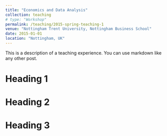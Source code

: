 ```yaml
---
title: "Economics and Data Analysis"
collection: teaching
# type: "Workshop"
permalink: /teaching/2015-spring-teaching-1
venue: "Nottingham Trent University, Nottingham Business School"
date: 2015-01-01
location: "Nottingham, UK"
---
```


This is a description of a teaching experience. You can use markdown like any other post.

Heading 1
======

Heading 2
======

Heading 3
======
